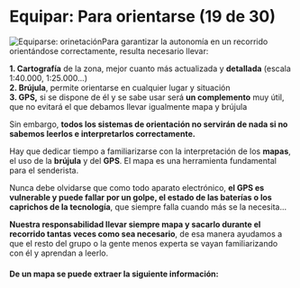 # Equipar: Para orientarse (19 de 30)

![Equiparse: orinetación](./gps_files/PARA_ORIENTAR.jpg)Para garantizar la autonomía en un recorrido orientándose correctamente, resulta necesario llevar:

**1\. Cartografía** de la zona, mejor cuanto más actualizada y **detallada** (escala 1:40.000, 1:25.000...)  
**2\. Brújula**, permite orientarse en cualquier lugar y situación  
**3\. GPS,** si se dispone de él y se sabe usar será **un complemento** muy útil, que no evitará el que debamos llevar igualmente mapa y brújula  

Sin embargo, **todos los sistemas de orientación no servirán de nada si no sabemos leerlos e interpretarlos correctamente.**  

Hay que dedicar tiempo a familiarizarse con la interpretación de los **mapas**, el uso de la **brújula** y del **GPS**. El mapa es una herramienta fundamental para el senderista.

Nunca debe olvidarse que como todo aparato electrónico, **el GPS es vulnerable y puede fallar por un golpe, el estado de las baterías o los caprichos de la tecnología**, que siempre falla cuando más se la necesita...  

**Nuestra responsabilidad llevar siempre mapa y sacarlo durante el recorrido tantas veces como sea necesario**, de esa manera ayudamos a que el resto del grupo o la gente menos experta se vayan familiarizando con él y aprendan a leerlo.  

#### De un mapa se puede extraer la siguiente información:
